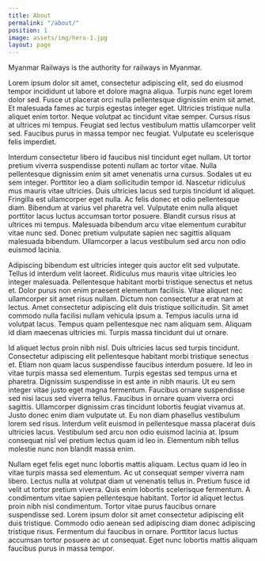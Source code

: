 ```yaml
---
title: About
permalink: "/about/"
position: 1
image: assets/img/hero-1.jpg
layout: page
---
```


Myanmar Railways is the authority for railways in Myanmar. 

Lorem ipsum dolor sit amet, consectetur adipiscing elit, sed do eiusmod tempor incididunt ut labore et dolore magna aliqua. Turpis nunc eget lorem dolor sed. Fusce ut placerat orci nulla pellentesque dignissim enim sit amet. Et malesuada fames ac turpis egestas integer eget. Ultricies tristique nulla aliquet enim tortor. Neque volutpat ac tincidunt vitae semper. Cursus risus at ultrices mi tempus. Feugiat sed lectus vestibulum mattis ullamcorper velit sed. Faucibus purus in massa tempor nec feugiat. Vulputate eu scelerisque felis imperdiet.

Interdum consectetur libero id faucibus nisl tincidunt eget nullam. Ut tortor pretium viverra suspendisse potenti nullam ac tortor vitae. Nulla pellentesque dignissim enim sit amet venenatis urna cursus. Sodales ut eu sem integer. Porttitor leo a diam sollicitudin tempor id. Nascetur ridiculus mus mauris vitae ultricies. Duis ultricies lacus sed turpis tincidunt id aliquet. Fringilla est ullamcorper eget nulla. Ac felis donec et odio pellentesque diam. Bibendum at varius vel pharetra vel. Vulputate enim nulla aliquet porttitor lacus luctus accumsan tortor posuere. Blandit cursus risus at ultrices mi tempus. Malesuada bibendum arcu vitae elementum curabitur vitae nunc sed. Donec pretium vulputate sapien nec sagittis aliquam malesuada bibendum. Ullamcorper a lacus vestibulum sed arcu non odio euismod lacinia.

Adipiscing bibendum est ultricies integer quis auctor elit sed vulputate. Tellus id interdum velit laoreet. Ridiculus mus mauris vitae ultricies leo integer malesuada. Pellentesque habitant morbi tristique senectus et netus et. Dolor purus non enim praesent elementum facilisis. Vitae aliquet nec ullamcorper sit amet risus nullam. Dictum non consectetur a erat nam at lectus. Amet consectetur adipiscing elit duis tristique sollicitudin. Sit amet commodo nulla facilisi nullam vehicula ipsum a. Tempus iaculis urna id volutpat lacus. Tempus quam pellentesque nec nam aliquam sem. Aliquam id diam maecenas ultricies mi. Turpis massa tincidunt dui ut ornare.

Id aliquet lectus proin nibh nisl. Duis ultricies lacus sed turpis tincidunt. Consectetur adipiscing elit pellentesque habitant morbi tristique senectus et. Etiam non quam lacus suspendisse faucibus interdum posuere. Id leo in vitae turpis massa sed elementum. Turpis egestas sed tempus urna et pharetra. Dignissim suspendisse in est ante in nibh mauris. Ut eu sem integer vitae justo eget magna fermentum. Faucibus ornare suspendisse sed nisi lacus sed viverra tellus. Faucibus in ornare quam viverra orci sagittis. Ullamcorper dignissim cras tincidunt lobortis feugiat vivamus at. Justo donec enim diam vulputate ut. Eu non diam phasellus vestibulum lorem sed risus. Interdum velit euismod in pellentesque massa placerat duis ultricies lacus. Vestibulum sed arcu non odio euismod lacinia at. Ipsum consequat nisl vel pretium lectus quam id leo in. Elementum nibh tellus molestie nunc non blandit massa enim.

Nullam eget felis eget nunc lobortis mattis aliquam. Lectus quam id leo in vitae turpis massa sed elementum. Ac ut consequat semper viverra nam libero. Lectus nulla at volutpat diam ut venenatis tellus in. Pretium fusce id velit ut tortor pretium viverra. Quis enim lobortis scelerisque fermentum. A condimentum vitae sapien pellentesque habitant. Tortor id aliquet lectus proin nibh nisl condimentum. Tortor vitae purus faucibus ornare suspendisse sed. Lorem ipsum dolor sit amet consectetur adipiscing elit duis tristique. Commodo odio aenean sed adipiscing diam donec adipiscing tristique risus. Fermentum dui faucibus in ornare. Porttitor lacus luctus accumsan tortor posuere ac ut consequat. Eget nunc lobortis mattis aliquam faucibus purus in massa tempor.